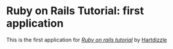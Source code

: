 # Ruby on Rails Tutorial: first application

This is the first application for [*Ruby on rails tutorial*](http://www.rubyonrails.org) by [Hartdizzle](http://michaelhartl.com)